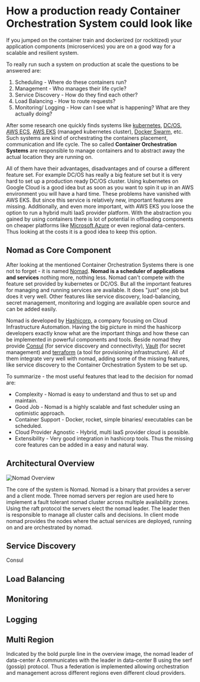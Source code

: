 # How a production ready Container Orchestration System could look like

If you jumped on the container train and dockerized (or rockitized) your application components (microservices) you are on a good way for a scalable and resilient system.

To really run such a system on production at scale the questions to be answered are:

1. Scheduling - Where do these containers run?
2. Management - Who manages their life cycle?
3. Service Discovery - How do they find each other?
4. Load Balancing - How to route requests?
5. Monitoring/ Logging - How can I see what is happening? What are they actually doing?

After some research one quickly finds systems like [kubernetes](https://kubernetes.io), [DC/OS](https://dcos.io), [AWS ECS](https://docs.aws.amazon.com/AmazonECS/latest/developerguide/Welcome.html), [AWS EKS](https://aws.amazon.com/eks/) (managed kubernetes cluster), [Docker Swarm](https://github.com/docker/swarm/), etc. Such systems are kind of orchestrating the containers placement, communication and life cycle. The so called **Container Orchestration Systems** are responsible to manage containers and to abstract away the actual location they are running on.

All of them have their advantages, disadvantages and of course a different feature set. For example DC/OS has really a big feature set but it is very hard to set up a production ready DC/OS cluster. Using kubernetes on Google Cloud is a good idea but as soon as you want to spin it up in an AWS environment you will have a hard time.
These problems have vanished with AWS EKS. But since this service is relatively new, important features are missing. Additionally, and even more important, with AWS EKS you loose the option to run a hybrid multi IaaS provider platform. With the abstraction you gained by using containers there is lot of potential in offloading components on cheaper platforms like [Microsoft Azure](https://azure.microsoft.com/en-us/) or even regional data-centers. Thus looking at the costs it is a good idea to keep this option.

## Nomad as Core Component

After looking at the mentioned Container Orchestration Systems there is one not to forget - it is named [Nomad](https://www.nomadproject.io). **Nomad is a scheduler of applications and services** nothing more, nothing less. Nomad can't compete with the feature set provided by kubernetes or DC/OS. But all the important features for managing and running services are available. It does "just" one job but does it very well.
Other features like service discovery, load-balancing, secret management, monitoring and logging are available open source and can be added easily.

Nomad is developed by [Hashicorp](https://www.hashicorp.com), a company focusing on Cloud Infrastructure Automation. Having the big picture in mind the hashicorp developers exactly know what are the important things and how these can be implemented in powerful components and tools. Beside nomad they provide [Consul](https://www.consul.io) (for service discovery and connectivity), [Vault](https://www.hashicorp.com/products/vault/) (for secret management) and [terraform](https://www.terraform.io) (a tool for provisioning infrastructure). All of them integrate very well with nomad, adding some of the missing features, like service discovery to the Container Orchestration System to be set up.

To summarize - the most useful features that lead to the decision for nomad are:

- Complexity - Nomad is easy to understand and thus to set up and maintain.
- Good Job - Nomad is a highly scalable and fast scheduler using an optimistic approach.
- Container Support - Docker, rocket, simple binaries/ executables can be scheduled.
- Cloud Provider Agnostic - Hybrid, multi IaaS provider cloud is possible.
- Extensibility - Very good integration in hashicorp tools. Thus the missing core features can be added in a easy and natural way.

## Architectural Overview

![Nomad Overview](Nomad_Overview.png)

The core of the system is Nomad. Nomad is a binary that provides a server and a client mode. Three nomad servers per region are used here to implement a fault tolerant nomad cluster across multiple availability zones. Using the raft protocol the servers elect the nomad leader. The leader then is responsible to manage all cluster calls and decisions. In client mode nomad provides the nodes where the actual services are deployed, running on and are orchestrated by nomad.

## Service Discovery

Consul

## Load Balancing

## Monitoring

## Logging

## Multi Region

Indicated by the bold purple line in the overview image, the nomad leader of data-center A communicates with the leader in data-center B using the serf (gossip) protocol. Thus a federation is implemented allowing orchestration and management across different regions even different cloud providers.
